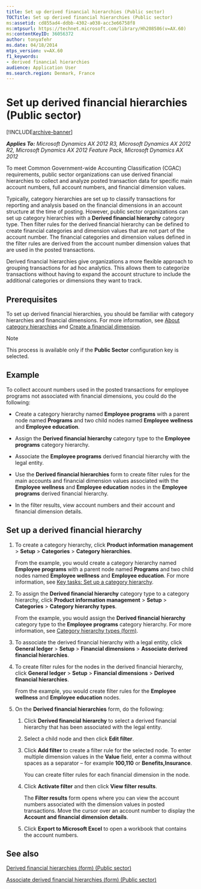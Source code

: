 ```yaml
---
title: Set up derived financial hierarchies (Public sector)
TOCTitle: Set up derived financial hierarchies (Public sector)
ms:assetid: cd855ad4-ddbb-4302-a038-acc3e66758f8
ms:mtpsurl: https://technet.microsoft.com/library/Hh208586(v=AX.60)
ms:contentKeyID: 36056372
author: tonyafehr
ms.date: 04/18/2014
mtps_version: v=AX.60
f1_keywords:
- derived financial hierarchies
audience: Application User
ms.search.region: Denmark, France
---
```


# Set up derived financial hierarchies (Public sector) 


[!INCLUDE[archive-banner](includes/archive-banner.md)]


_**Applies To:** Microsoft Dynamics AX 2012 R3, Microsoft Dynamics AX 2012 R2, Microsoft Dynamics AX 2012 Feature Pack, Microsoft Dynamics AX 2012_

To meet Common Government-wide Accounting Classification (CGAC) requirements, public sector organizations can use derived financial hierarchies to collect and analyze posted transaction data for specific main account numbers, full account numbers, and financial dimension values.

Typically, category hierarchies are set up to classify transactions for reporting and analysis based on the financial dimensions in an account structure at the time of posting. However, public sector organizations can set up category hierarchies with a **Derived financial hierarchy** category type. Then filter rules for the derived financial hierarchy can be defined to create financial categories and dimension values that are not part of the account number. The financial categories and dimension values defined in the filter rules are derived from the account number dimension values that are used in the posted transactions.

Derived financial hierarchies give organizations a more flexible approach to grouping transactions for ad hoc analytics. This allows them to categorize transactions without having to expand the account structure to include the additional categories or dimensions they want to track.

## Prerequisites

To set up derived financial hierarchies, you should be familiar with category hierarchies and financial dimensions. For more information, see [About category hierarchies](about-category-hierarchies.md) and [Create a financial dimension](create-a-financial-dimension.md).


> [!NOTE]
> <P>This process is available only if the <STRONG>Public Sector</STRONG> configuration key is selected.</P>



## Example

To collect account numbers used in the posted transactions for employee programs not associated with financial dimensions, you could do the following:

  - Create a category hierarchy named **Employee programs** with a parent node named **Programs** and two child nodes named **Employee wellness** and **Employee education**.

  - Assign the **Derived financial hierarchy** category type to the **Employee programs** category hierarchy.

  - Associate the **Employee programs** derived financial hierarchy with the legal entity.

  - Use the **Derived financial hierarchies** form to create filter rules for the main accounts and financial dimension values associated with the **Employee wellness** and **Employee education** nodes in the **Employee programs** derived financial hierarchy.

  - In the filter results, view account numbers and their account and financial dimension details.

## Set up a derived financial hierarchy

1.  To create a category hierarchy, click **Product information management** \> **Setup** \> **Categories** \> **Category hierarchies**.
    
    From the example, you would create a category hierarchy named **Employee programs** with a parent node named **Programs** and two child nodes named **Employee wellness** and **Employee education**. For more information, see [Key tasks: Set up a category hierarchy](key-tasks-set-up-a-category-hierarchy.md).

2.  To assign the **Derived financial hierarchy** category type to a category hierarchy, click **Product information management** \> **Setup** \> **Categories** \> **Category hierarchy types**.
    
    From the example, you would assign the **Derived financial hierarchy** category type to the **Employee programs** category hierarchy. For more information, see [Category hierarchy types (form)](https://technet.microsoft.com/library/hh227389\(v=ax.60\)).

3.  To associate the derived financial hierarchy with a legal entity, click **General ledger** \> **Setup** \> **Financial dimensions** \> **Associate derived financial hierarchies**.

4.  To create filter rules for the nodes in the derived financial hierarchy, click **General ledger** \> **Setup** \> **Financial dimensions** \> **Derived financial hierarchies**.
    
    From the example, you would create filter rules for the **Employee wellness** and **Employee education** nodes.

5.  On the **Derived financial hierarchies** form, do the following:
    
    1.  Click **Derived financial hierarchy** to select a derived financial hierarchy that has been associated with the legal entity.
    
    2.  Select a child node and then click **Edit filter**.
    
    3.  Click **Add filter** to create a filter rule for the selected node. To enter multiple dimension values in the **Value** field, enter a comma without spaces as a separator – for example **100,110** or **Benefits,Insurance**.
        
        You can create filter rules for each financial dimension in the node.
    
    4.  Click **Activate filter** and then click **View filter results**.
        
        The **Filter results** form opens where you can view the account numbers associated with the dimension values in posted transactions. Move the cursor over an account number to display the **Account and financial dimension details**.
    
    5.  Click **Export to Microsoft Excel** to open a workbook that contains the account numbers.

## See also

[Derived financial hierarchies (form) (Public sector)](https://technet.microsoft.com/library/hh208496\(v=ax.60\))

[Associate derived financial hierarchies (form) (Public sector)](https://technet.microsoft.com/library/hh208604\(v=ax.60\))

  


